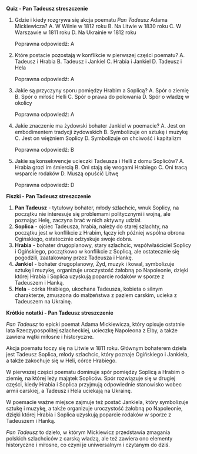  **Quiz - Pan Tadeusz streszczenie**

1. Gdzie i kiedy rozgrywa się akcja poematu *Pan Tadeusz* Adama Mickiewicza?
   A. W Wilnie w 1812 roku
   B. Na Litwie w 1830 roku
   C. W Warszawie w 1811 roku
   D. Na Ukrainie w 1812 roku

   Poprawna odpowiedź: A

2. Które postacie pozostają w konflikcie w pierwszej części poematu?
   A. Tadeusz i Hrabia
   B. Tadeusz i Jankiel
   C. Hrabia i Jankiel
   D. Tadeusz i Hela

   Poprawna odpowiedź: A

3. Jakie są przyczyny sporu pomiędzy Hrabim a Soplicą?
   A. Spór o ziemię
   B. Spór o miłość Helli
   C. Spór o prawa do polowania
   D. Spór o władzę w okolicy

   Poprawna odpowiedź: A

4. Jakie znaczenie ma żydowski bohater Jankiel w poemacie?
   A. Jest on embodimentem tradycji żydowskich
   B. Symbolizuje on sztukę i muzykę
   C. Jest on więźniem Soplicy
   D. Symbolizuje on chciwość i kapitalizm

   Poprawna odpowiedź: B

5. Jakie są konsekwencje ucieczki Tadeusza i Helli z domu Sopliców?
   A. Hrabia grozi im śmiercią
   B. Oni stają się wrogami Hrabiego
   C. Oni tracą wsparcie rodaków
   D. Muszą opuścić Litwę

   Poprawna odpowiedź: D

**Fiszki - Pan Tadeusz streszczenie**

1. **Pan Tadeusz** - tytułowy bohater, młody szlachcic, wnuk Soplicy, na początku nie interesuje się problemami politycznymi i wojną, ale poznając Helę, zaczyna brać w nich aktywny udział.
2. **Soplica** - ojciec Tadeusza, hrabia, należy do starej szlachty, na początku jest w konflikcie z Hrabim, łączy ich później wspólna obrona Ogińskiego, ostatecznie odzyskuje swoje dobra.
3. **Hrabia** - bohater drugoplanowy, stary szlachcic, współwłaściciel Soplicy i Ogińskiego, początkowo w konflikcie z Soplicą, ale ostatecznie się pogodzili, zaatakowany przez Tadeusza i Hankę.
4. **Jankiel** - bohater drugoplanowy, Żyd, muzyk i kowal, symbolizuje sztukę i muzykę, organizuje uroczystość żałobną po Napoleonie, dzięki której Hrabia i Soplica uzyskują poparcie rodaków w sporze z Tadeuszem i Hanką.
5. **Hela** - córka Hrabiego, ukochana Tadeusza, kobieta o silnym charakterze, zmuszona do małżeństwa z paziem carskim, ucieka z Tadeuszem na Ukrainę.

**Krótkie notatki - Pan Tadeusz streszczenie**

*Pan Tadeusz* to epicki poemat Adama Mickiewicza, który opisuje ostatnie lata Rzeczypospolitej szlacheckiej, ucieczkę Napoleona z Elby, a także zawiera wątki miłosne i historyczne.

Akcja poematu toczy się na Litwie w 1811 roku. Głównym bohaterem dzieła jest Tadeusz Soplica, młody szlachcic, który poznaje Ogińskiego i Jankiela, a także zakochuje się w Heli, córce Hrabiego.

W pierwszej części poematu dominuje spór pomiędzy Soplicą a Hrabim o ziemię, na której leży majątek Sopliców. Spór rozwiązuje się w drugiej części, kiedy Hrabia i Soplica przyjmują odpowiednie stanowisko wobec armii carskiej, a Tadeusz i Hela uciekają na Ukrainę.

W poemacie ważne miejsce zajmuje też postać Jankiela, który symbolizuje sztukę i muzykę, a także organizuje uroczystość żałobną po Napoleonie, dzięki której Hrabia i Soplica uzyskują poparcie rodaków w sporze z Tadeuszem i Hanką.

*Pan Tadeusz* to dzieło, w którym Mickiewicz przedstawia zmagania polskich szlachciców z carską władzą, ale też zawiera ono elementy historyczne i miłosne, co czyni je uniwersalnym i czytanym do dziś.